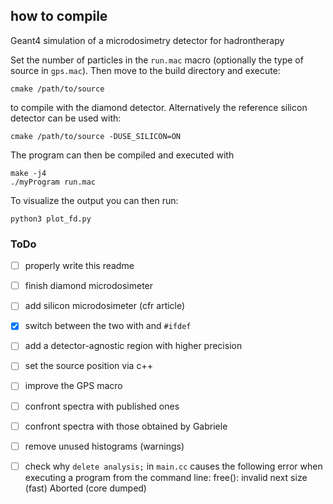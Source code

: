 ## how to compile
Geant4 simulation of a microdosimetry detector for hadrontherapy

Set the number of particles in the `run.mac` macro (optionally the type of source in `gps.mac`). Then move to the build directory and execute:

    cmake /path/to/source

to compile with the diamond detector. Alternatively the reference silicon detector can be used with:

    cmake /path/to/source -DUSE_SILICON=ON

The program can then be compiled and executed with

    make -j4
    ./myProgram run.mac

To visualize the output you can then run:

    python3 plot_fd.py
    
### ToDo
- [ ] properly write this readme
- [ ] finish diamond microdosimeter
- [ ] add silicon microdosimeter (cfr article)
- [x] switch between the two with and `#ifdef`
- [ ] add a detector-agnostic region with higher precision
- [ ] set the source position via c++
- [ ] improve the GPS macro
- [ ] confront spectra with published ones
- [ ] confront spectra with those obtained by Gabriele
- [ ] remove unused histograms (warnings)
- [ ] check why `delete analysis;` in `main.cc` causes the following error when executing a program from the command line:
    free(): invalid next size (fast)
    Aborted (core dumped)

